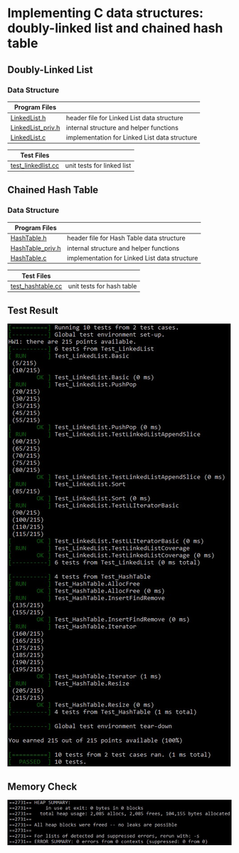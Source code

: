 # Implementing C data structures: doubly-linked list and chained hash table
## Doubly-Linked List
### Data Structure
| Program Files | |
| --- | --- |
| [LinkedList.h](https://github.com/bellaroseee/SysProg-hw1/blob/master/LinkedList.h) | header file for Linked List data structure |
| [LinkedList_priv.h](https://github.com/bellaroseee/SysProg-hw1/blob/master/LinkedList_priv.h) | internal structure and helper functions |
| [LinkedList.c](https://github.com/bellaroseee/SysProg-hw1/blob/master/LinkedList.c) | implementation for Linked List data structure |
  
| Test Files | |
| --- | --- |
| [test_linkedlist.cc](https://github.com/bellaroseee/SysProg-hw1/blob/master/test_linkedlist.cc) | unit tests for linked list |
## Chained Hash Table
### Data Structure
| Program Files |  |
| --- | --- |
| [HashTable.h](https://github.com/bellaroseee/SysProg-hw1/blob/master/HashTable.h) | header file for Hash Table data structure | 
| [HashTable_priv.h](https://github.com/bellaroseee/SysProg-hw1/blob/master/HashTable_priv.h) | internal structure and helper functions |
| [HashTable.c](https://github.com/bellaroseee/SysProg-hw1/blob/master/HashTable.c) | implementation for Linked List data structure |
  
| Test Files | |
| --- | --- |
| [test_hashtable.cc](https://github.com/bellaroseee/SysProg-hw1/blob/master/test_hashtable.cc) | unit tests for hash table |
  
## Test Result
![alt_text](https://raw.githubusercontent.com/bellaroseee/SysProg-hw1/master/public/hw-1-test.jpg)

## Memory Check
![alt text](https://raw.githubusercontent.com/bellaroseee/SysProg-hw1/master/public/memory-check.jpg)
